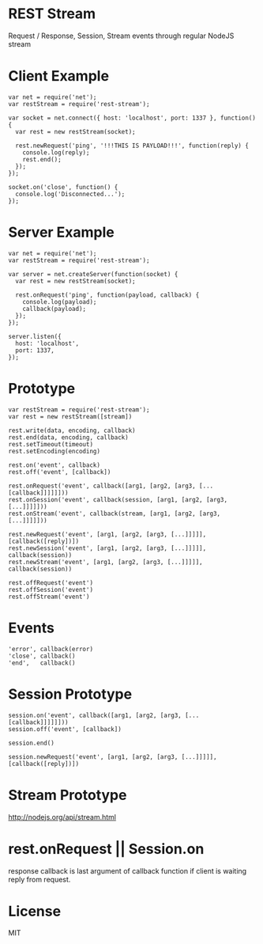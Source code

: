 REST Stream
===========

Request / Response, Session, Stream events through regular NodeJS stream

# Client Example

``````````
var net = require('net');
var restStream = require('rest-stream');

var socket = net.connect({ host: 'localhost', port: 1337 }, function() {
  var rest = new restStream(socket);

  rest.newRequest('ping', '!!!THIS IS PAYLOAD!!!', function(reply) {
    console.log(reply);
    rest.end();
  });
});

socket.on('close', function() {
  console.log('Disconnected...');
});
``````````

# Server Example

``````````
var net = require('net');
var restStream = require('rest-stream');

var server = net.createServer(function(socket) {
  var rest = new restStream(socket);

  rest.onRequest('ping', function(payload, callback) {
    console.log(payload);
    callback(payload);
  });
});

server.listen({
  host: 'localhost',
  port: 1337,
});
``````````

# Prototype

``````````
var restStream = require('rest-stream');
var rest = new restStream([stream])
   
rest.write(data, encoding, callback)
rest.end(data, encoding, callback)
rest.setTimeout(timeout)
rest.setEncoding(encoding)

rest.on('event', callback)
rest.off('event', [callback])

rest.onRequest('event', callback([arg1, [arg2, [arg3, [... [callback]]]]]]))
rest.onSession('event', callback(session, [arg1, [arg2, [arg3, [...]]]]]))
rest.onStream('event', callback(stream, [arg1, [arg2, [arg3, [...]]]]]))

rest.newRequest('event', [arg1, [arg2, [arg3, [...]]]]], [callback([reply])])
rest.newSession('event', [arg1, [arg2, [arg3, [...]]]]], callback(session))
rest.newStream('event', [arg1, [arg2, [arg3, [...]]]]], callback(session))

rest.offRequest('event')
rest.offSession('event')
rest.offStream('event')
``````````

# Events

``````````
'error', callback(error)
'close', callback()
'end',   callback()
``````````

# Session Prototype
``````````
session.on('event', callback([arg1, [arg2, [arg3, [... [callback]]]]]]))
session.off('event', [callback])

session.end()

session.newRequest('event', [arg1, [arg2, [arg3, [...]]]]], [callback([reply])])
``````````

# Stream Prototype

http://nodejs.org/api/stream.html

# rest.onRequest || Session.on

response callback is last argument of callback function if client is waiting reply from request.

# License

MIT
